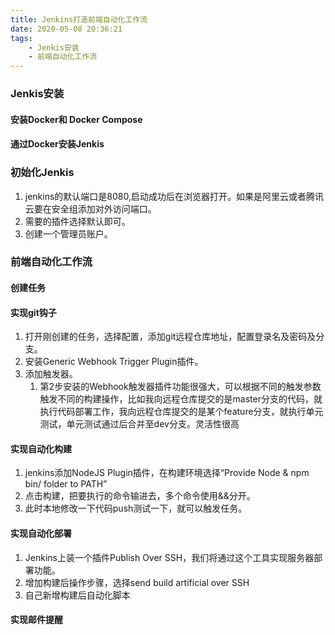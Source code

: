 ```yaml
---
title: Jenkins打造前端自动化工作流
date: 2020-05-08 20:36:21
tags:
    - Jenkis安装
    - 前端自动化工作流
---
```


### Jenkis安装
#### 安装Docker和 Docker Compose
#### 通过Docker安装Jenkis

### 初始化Jenkis
1. jenkins的默认端口是8080,启动成功后在浏览器打开。如果是阿里云或者腾讯云要在安全组添加对外访问端口。
2. 需要的插件选择默认即可。
3. 创建一个管理员账户。

### 前端自动化工作流
#### 创建任务
#### 实现git钩子
1. 打开刚创建的任务，选择配置，添加git远程仓库地址，配置登录名及密码及分支。
2. 安装Generic Webhook Trigger Plugin插件。
3. 添加触发器。
   1. 第2步安装的Webhook触发器插件功能很强大，可以根据不同的触发参数触发不同的构建操作，比如我向远程仓库提交的是master分支的代码，就执行代码部署工作，我向远程仓库提交的是某个feature分支，就执行单元测试，单元测试通过后合并至dev分支。灵活性很高


#### 实现自动化构建
1. jenkins添加NodeJS Plugin插件，在构建环境选择“Provide Node & npm bin/ folder to PATH”
2. 点击构建，把要执行的命令输进去，多个命令使用&&分开。
3. 此时本地修改一下代码push测试一下，就可以触发任务。


#### 实现自动化部署
1. Jenkins上装一个插件Publish Over SSH，我们将通过这个工具实现服务器部署功能。
2. 增加构建后操作步骤，选择send build artificial over SSH
3. 自己新增构建后自动化脚本



#### 实现邮件提醒
